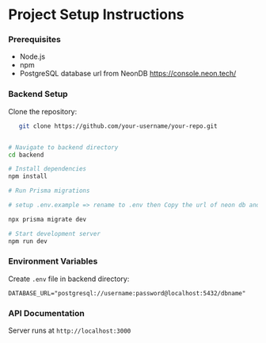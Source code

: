 

# Project Setup Instructions

### Prerequisites
- Node.js
- npm
- PostgreSQL database url from NeonDB 
https://console.neon.tech/

### Backend Setup



Clone the repository:

```bash
   git clone https://github.com/your-username/your-repo.git


# Navigate to backend directory
cd backend 

# Install dependencies
npm install

# Run Prisma migrations

# setup .env.example => rename to .env then Copy the url of neon db and paste there 

npx prisma migrate dev

# Start development server
npm run dev
```

### Environment Variables
Create `.env` file in backend directory:
```
DATABASE_URL="postgresql://username:password@localhost:5432/dbname"
```

### API Documentation
Server runs at `http://localhost:3000`